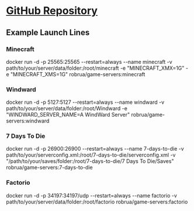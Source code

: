 # [GitHub Repository](https://github.com/robrua/game-servers)

## Example Launch Lines

### Minecraft

docker run -d -p 25565:25565 --restart=always --name minecraft -v path/to/your/server/data/folder:/root/minecraft -e "MINECRAFT_XMX=1G" -e "MINECRAFT_XMS=1G" robrua/game-servers:minecraft

### Windward

docker run -d -p 5127:5127 --restart=always --name windward -v path/to/your/server/data/folder:/root/Windward -e "WINDWARD_SERVER_NAME=A WindWard Server" robrua/game-servers:windward

### 7 Days To Die

docker run -d -p 26900:26900 --restart=always --name 7-days-to-die -v path/to/your/serverconfig.xml:/root/7-days-to-die/serverconfig.xml -v "/path/to/your/saves/folder:/root/7-days-to-die/7 Days To Die/Saves" robrua/game-servers:7-days-to-die

### Factorio

docker run -d -p 34197:34197/udp --restart=always --name factorio -v path/to/your/server/data/folder:/root/factorio robrua/game-servers:factorio
